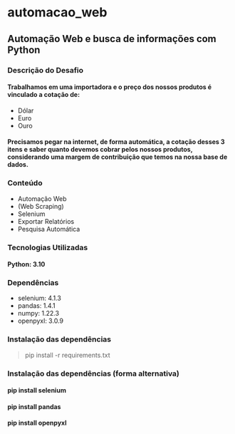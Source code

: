 # automacao_web

## Automação Web e busca de informações com Python

### Descrição do Desafio

#### Trabalhamos em uma importadora e o preço dos nossos produtos é vinculado a cotação de:
- Dólar
- Euro
- Ouro
#### Precisamos pegar na internet, de forma automática, a cotação desses 3 itens e saber quanto devemos cobrar pelos nossos produtos, considerando uma margem de contribuição que temos na nossa base de dados.

### Conteúdo
- Automação Web
- (Web Scraping)
- Selenium
- Exportar Relatórios
- Pesquisa Automática

### Tecnologias Utilizadas
#### Python: 3.10

### Dependências
- selenium: 4.1.3
- pandas: 1.4.1
- numpy: 1.22.3
- openpyxl: 3.0.9

### Instalação das dependências
> pip install -r requirements.txt

### Instalação das dependências (forma alternativa)
#### pip install selenium
#### pip install pandas
#### pip install openpyxl
